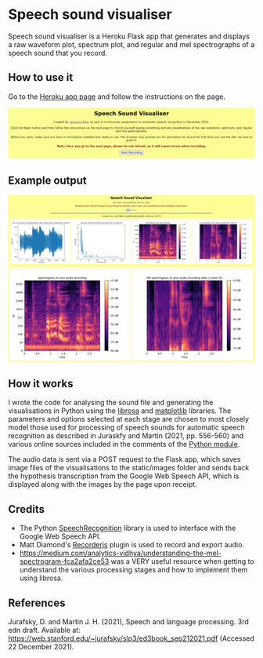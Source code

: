 # Speech sound visualiser

Speech sound visualiser is a Heroku Flask app that generates and displays a raw waveform plot, spectrum plot, and regular and mel spectrographs of a speech sound that you record.

## How to use it

Go to the [Heroku app page](https://speech-sound-visualiser.herokuapp.com/) and follow the instructions on the page.

<a href="https://speech-sound-visualiser.herokuapp.com/"><img src="readme-img/homepage.png"></img></a>

## Example output

<p align="center">
<a href="https://speech-sound-visualiser.herokuapp.com/"><img src="readme-img/visuals.PNG"></img></a>
<a href="https://speech-sound-visualiser.herokuapp.com/"><img src="readme-img/mel.PNG"></img></a>
</p>

## How it works

I wrote the code for analysing the sound file and generating the visualisations in Python using the [librosa](https://pypi.org/project/librosa/) and [matplotlib](https://pypi.org/project/matplotlib/) libraries. The parameters and options selected at each stage are chosen to most closely model those used for processing of speech sounds for automatic speech recognition as described in Juraskfy and Martin (2021, pp. 556-560) and various online sources included in the comments of the [Python module](app/visualiser/main.py).

The audio data is sent via a POST request to the Flask app, which saves image files of the visualisations to the static/images folder and sends back the hypothesis transcription from the Google Web Speech API, which is displayed along with the images by the page upon receipt.

## Credits

- The Python [SpeechRecognition](https://pypi.org/project/SpeechRecognition/) library is used to interface with the Google Web Speech API.
- Matt Diamond's [Recorderjs](https://github.com/mattdiamond/Recorderjs) plugin is used to record and export audio.
- https://medium.com/analytics-vidhya/understanding-the-mel-spectrogram-fca2afa2ce53 was a VERY useful resource when getting to understand the various processing stages and how to implement them using librosa.

## References

Jurafsky, D. and Martin J. H. (2021), Speech and language processing. 3rd edn draft. Available at: https://web.stanford.edu/~jurafsky/slp3/ed3book_sep212021.pdf (Accessed 22 December 2021). 
